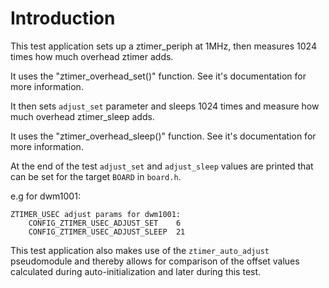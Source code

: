 # Introduction

This test application sets up a ztimer_periph at 1MHz, then measures 1024
times how much overhead ztimer adds.

It uses the "ztimer_overhead_set()" function. See it's documentation for more
information.

It then sets `adjust_set` parameter and sleeps 1024 times and measure how
much overhead ztimer_sleep adds.

It uses the "ztimer_overhead_sleep()" function. See it's documentation for more
information.

At the end of the test `adjust_set` and `adjust_sleep` values are printed
that can be set for the target `BOARD` in `board.h`.

e.g for dwm1001:

```shell
ZTIMER_USEC adjust params for dwm1001:
    CONFIG_ZTIMER_USEC_ADJUST_SET    6
    CONFIG_ZTIMER_USEC_ADJUST_SLEEP  21
```

This test application also makes use of the `ztimer_auto_adjust` pseudomodule
and thereby allows for comparison of the offset values calculated during
auto-initialization and later during this test.
